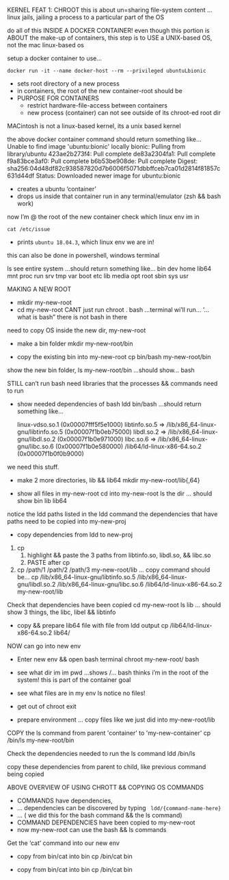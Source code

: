 
KERNEL FEAT 1: CHROOT
this is about un=sharing file-system content
... linux jails, jailing a process to a particular part of the OS

do all of this INSIDE A DOCKER CONTAINER!
even though this portion is ABOUT the make-up of containers, this step is to USE a UNIX-based OS, not the mac linux-based os

setup a docker container to use...
```
docker run -it --name docker-host --rm --privileged ubuntuLbionic
```

- sets root directory of a new process
- in containers, the root of the new container-root should be 
- PURPOSE FOR CONTAINERS
    - restrict hardware-file-access between containers
    - new process (container) can not see outside of its chroot-ed root dir

MACintosh is not a linux-based kernel, its a unix based kernel

the above docker container command should return something like...
Unable to find image 'ubuntu:bionic' locally
bionic: Pulling from library/ubuntu
423ae2b273f4: Pull complete 
de83a2304fa1: Pull complete 
f9a83bce3af0: Pull complete 
b6b53be908de: Pull complete 
Digest: sha256:04d48df82c938587820d7b6006f5071dbbffceb7ca01d2814f81857c631d44df
Status: Downloaded newer image for ubuntu:bionic

- creates a ubuntu ‘container’
- drops us inside that container
run in any terminal/emulator (zsh && bash work) 

now I’m @ the root of the new container
check which linux env im in 

```cat /etc/issue```
- prints ```ubuntu 18.04.3```, which linux env we are in!

this can also be done in powershell, windows terminal
 

ls
see entire system
...should return something like...
bin   dev  home  lib64  mnt  proc  run   srv  tmp  var
boot  etc  lib   media  opt  root  sbin  sys  usr



MAKING A NEW ROOT
- mkdir my-new-root
- cd my-new-root
CANT just run chroot . bash
…terminal wi’ll run… ’…what is bash”
there is not bash in there

need to copy OS inside the new dir, my-new-root

- make a bin folder
mkdir my-new-root/bin

- copy the existing bin into my-new-root
cp bin/bash my-new-root/bin

show the new bin folder,
ls my-new-root/bin
...should show... bash

STILL can’t run bash
need libraries that the processes && commands need to run

- show needed dependencies of bash
ldd bin/bash
...should return something like...

	linux-vdso.so.1 (0x00007fff5f5e1000)
	libtinfo.so.5 => /lib/x86_64-linux-gnu/libtinfo.so.5 (0x00007f1b0eb75000)
	libdl.so.2 => /lib/x86_64-linux-gnu/libdl.so.2 (0x00007f1b0e971000)
	libc.so.6 => /lib/x86_64-linux-gnu/libc.so.6 (0x00007f1b0e580000)
	/lib64/ld-linux-x86-64.so.2 (0x00007f1b0f0b9000)

we need this stuff.

- make 2 more directories, lib && lib64
mkdir my-new-root/lib{,64}

- show all files in my-new-root
cd into my-new-root
ls the dir
	… should show 
	bin lib lib64

notice the ldd paths listed in the ldd command
the dependencies that have paths need to be copied into my-new-proj

- copy dependencies from ldd to new-proj
1. cp
    1. highlight && paste the 3 paths from libtinfo.so, libdl.so, && libc.so
    2. PASTE after cp
2. cp /path/1 /path/2 /path/3 my-new-root/lib
... copy command should be...
cp /lib/x86_64-linux-gnu/libtinfo.so.5 /lib/x86_64-linux-gnu/libdl.so.2 /lib/x86_64-linux-gnu/libc.so.6 /lib64/ld-linux-x86-64.so.2 my-new-root/lib


Check that dependencies have been copied
cd my-new-root
ls lib
	… should show 3 things, the libc, libel && libtinfo

- copy && prepare lib64 file with file from ldd output
cp /lib64/ld-linux-x86-64.so.2 lib64/

NOW can go into new env
- Enter new env && open bash terminal
chroot my-new-root/ bash

- see what dir im im
pwd 
...shows /...
bash thinks i’m in the root of the system! 
this is part of the container goal

- see what files are in my env
ls
notice no files!

- get out of chroot
exit


- prepare environment 
… copy files like we just did into my-new-root/lib


COPY the ls command from parent 'container' to 'my-new-container'
cp /bin/ls my-new-root/bin

Check the dependencies needed to run the ls command
ldd /bin/ls

copy these dependencies from parent to child, like previous command being copied

ABOVE OVERVIEW OF USING CHROTT && COPYING OS COMMANDS
- COMMANDS have dependencies,
- ... dependencies can be discovered by typing 
``` ldd/{command-name-here}``` 
- ... ( we did this for the bash command && the ls command)
- COMMAND DEPENDENCIES have been copied to my-new-root
- now my-new-root can use the bash && ls commands




Get the ‘cat’ command into our new env
- copy from bin/cat into bin
cp /bin/cat bin

- copy from bin/cat into bin
cp /bin/cat bin


